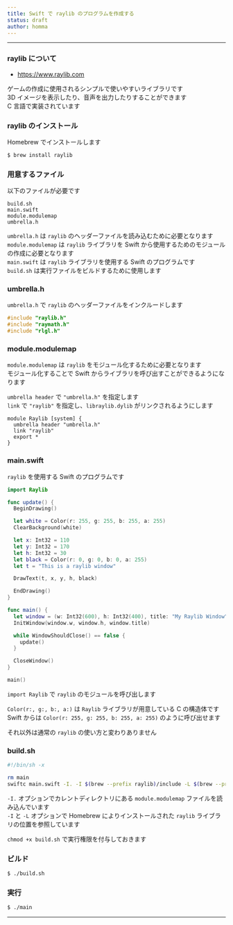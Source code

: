```yaml
---
title: Swift で raylib のプログラムを作成する
status: draft
author: homma
---
```


--------------------------------------------------------------------------------

### raylib について

- https://www.raylib.com

ゲームの作成に使用されるシンプルで使いやすいライブラリです  
3D イメージを表示したり、音声を出力したりすることができます  
C 言語で実装されています

### raylib のインストール

Homebrew でインストールします

````sh
$ brew install raylib
````

### 用意するファイル

以下のファイルが必要です

````
build.sh
main.swift
module.modulemap
umbrella.h
````

`umbrella.h` は `raylib` のヘッダーファイルを読み込むために必要となります  
`module.modulemap` は `raylib` ライブラリを Swift から使用するためのモジュールの作成に必要となります  
`main.swift` は `raylib` ライブラリを使用する Swift のプログラムです  
`build.sh` は実行ファイルをビルドするために使用します

### umbrella.h

`umbrella.h` で `raylib` のヘッダーファイルをインクルードします

````c
#include "raylib.h"
#include "raymath.h"
#include "rlgl.h"
````

### module.modulemap

`module.modulemap` は `raylib` をモジュール化するために必要となります  
モジュール化することで Swift からライブラリを呼び出すことができるようになります

`umbrella header` で `"umbrella.h"` を指定します  
`link` で `"raylib"` を指定し、`libraylib.dylib` がリンクされるようにします

````
module Raylib [system] {
  umbrella header "umbrella.h"
  link "raylib"
  export *
}
````

### main.swift

`raylib` を使用する Swift のプログラムです

````swift
import Raylib

func update() {
  BeginDrawing()

  let white = Color(r: 255, g: 255, b: 255, a: 255)
  ClearBackground(white)

  let x: Int32 = 110
  let y: Int32 = 170
  let h: Int32 = 30
  let black = Color(r: 0, g: 0, b: 0, a: 255)
  let t = "This is a raylib window"

  DrawText(t, x, y, h, black)

  EndDrawing()
}

func main() {
  let window = (w: Int32(600), h: Int32(400), title: "My Raylib Window")
  InitWindow(window.w, window.h, window.title)

  while WindowShouldClose() == false {
    update()
  }

  CloseWindow()
}

main()
````

`import Raylib` で `raylib` のモジュールを呼び出します

`Color(r:, g:, b:, a:)` は `Raylib` ライブラリが用意している C の構造体です  
Swift からは `Color(r: 255, g: 255, b: 255, a: 255)` のように呼び出せます

それ以外は通常の `raylib` の使い方と変わりありません

### build.sh

````sh
#!/bin/sh -x

rm main
swiftc main.swift -I. -I $(brew --prefix raylib)/include -L $(brew --prefix raylib)/lib
````

`-I.` オプションでカレントディレクトリにある `module.modulemap` ファイルを読み込んでいます  
`-I` と `-L` オプションで Homebrew によりインストールされた `raylib` ライブラリの位置を参照しています

`chmod +x build.sh` で実行権限を付与しておきます

### ビルド

````sh
$ ./build.sh
````

### 実行

````sh
$ ./main
````

--------------------------------------------------------------------------------
